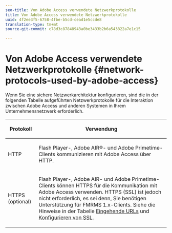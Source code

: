 ```yaml
---
seo-title: Von Adobe Access verwendete Netzwerkprotokolle
title: Von Adobe Access verwendete Netzwerkprotokolle
uuid: 4f2ee3f5-6758-4fbe-b5cd-cead1e5ccde8
translation-type: tm+mt
source-git-commit: c78d3c87848943a0be3433b2b6a543822a7e1c15

---
```



# Von Adobe Access verwendete Netzwerkprotokolle {#network-protocols-used-by-adobe-access}

Wenn Sie eine sichere Netzwerkarchitektur konfigurieren, sind die in der folgenden Tabelle aufgeführten Netzwerkprotokolle für die Interaktion zwischen Adobe Access und anderen Systemen in Ihrem Unternehmensnetzwerk erforderlich.

<table frame="all" colsep="1" rowsep="1" class="+ topic/table adobe-d/table " id="table-itc-33z-n4"> 
 <thead class="- topic/thead "> 
  <tr rowsep="1" class="- topic/row "> 
   <th colname="1" class="- topic/entry entry"> <p class="- topic/p ">Protokoll </p> </th> 
   <th colname="2" class="- topic/entry entry"> <p class="- topic/p ">Verwendung </p> </th> 
  </tr> 
 </thead>
 <tbody class="- topic/tbody "> 
  <tr rowsep="1" class="- topic/row "> 
   <td colname="1" class="- topic/entry "> <p class="- topic/p ">HTTP </p> </td> 
   <td colname="2" class="- topic/entry "> <p class="- topic/p ">Flash Player-, Adobe AIR®- und Adobe Primetime-Clients kommunizieren mit Adobe Access über HTTP. </p> </td> 
  </tr> 
  <tr rowsep="0" class="- topic/row "> 
   <td colname="1" class="- topic/entry "> <p class="- topic/p ">HTTPS (optional) </p> </td> 
   <td colname="2" class="- topic/entry "> <p class="- topic/p ">Flash Player-, Adobe AIR- und Adobe Primetime-Clients können HTTPS für die Kommunikation mit Adobe Access verwenden. HTTPS (SSL) ist jedoch nicht erforderlich, es sei denn, Sie benötigen Unterstützung für FMRMS 1.x-Clients. Siehe die Hinweise in der Tabelle <a href="network-topology-firewall-rules.md" format="dita" scope="local"> Eingehende URLs</a> und <a href="network-topology-nw-protocols.md"> Konfigurieren von SSL</a>. </p> </td> 
  </tr> 
 </tbody> 
</table>
